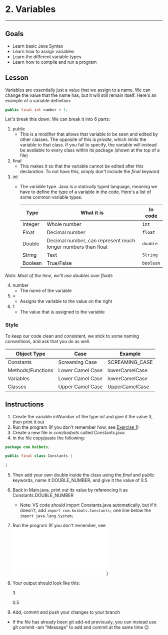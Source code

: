 # 2. Variables

---
## Goals

- Learn basic Java Syntax
- Learn how to assign variables
- Learn the different variable types
- Learn how to compile and run a program

## Lesson

Variables are essentially just a value that we assign to a name. We can change the value that the name has, but it will still remain itself. Here's an example of a variable definition:
```java
public final int number = 1;
```
Let's break this down. We can break it into 6 parts:
1. public
    - This is a modifier that allows that variable to be seen and edited by other classes. The opposite of this is *private*, which limits the variable to that class. If you fail to specify, the variable will instead be available to every class within its package (shown at the top of a file)
2. final
    - This makes it so that the variable cannot be edited after this declaration. To not have this, simply don't include the *final* keyword
3. int
    - The variable type. Java is a statically typed language, meaning we have to define the type of a variable in the code. Here's a list of some common variable types:

      |Type|What it is|In code|
      |---|---|---|
      |Integer|Whole number|`int`|
      |Float|Decimal number|`float`|
      |Double|Decimal number, can represent much longer numbers than float|`double`|
      |String|Text|`String`|
      |Boolean|True/False|`boolean`|
*Note: Most of the time, we'll use doubles over floats*
  
4. number
    - The name of the variable
5. =
    - Assigns the variable to the value on the right
6. 1
    - The value that is assigned to the variable

### Style

To keep our code clean and consistent, we stick to some naming conventions, and ask that you do as well.

|Object Type|Case|Example|
|---|---|---|
|Constants|Screaming Case|SCREAMING_CASE|
|Methods/Functions|Lower Camel Case|lowerCamelCase|
|Variables|Lower Camel Case|lowerCamelCase|
|Classes|Upper Camel Case|UpperCamelCase|

## Instructions
1. Create the variable *intNumber* of the type *int* and give it the value 3, then print it out
2. Run the program (If you don't remember how, see [Exercise 1](Task-1.md))
3. Create a new file in *com/koibots* called Constants.java
4. In the file copy/paste the following:
```java
package com.koibots;

public final class Constants {
    
}
```
5. Then add your own double inside the class using the *final* and *public* keywords, name it DOUBLE_NUMBER, and give it the value of 0.5
6. Back in Main.java, print out its value by referencing it as Constants.DOUBLE_NUMBER
   - Note: VS code *should* import Constants.java automatically, but if it doesn't, add `import com.koibots.Constants;` one line below the `import java.lang.System;`
7. Run the program (If you don't remember, see ![Lesson 1](HelloWorld.md))
8. Your output should look like this:

    3
   
    0.5

10. Add, commit and push your changes to your branch
   - If the file has already been git add-ed previously, you can instead use git commit -am "Message" to add and commit at the same time :wink:
